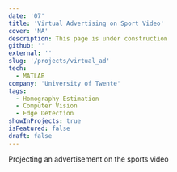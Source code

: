 ```yaml
---
date: '07'
title: 'Virtual Advertising on Sport Video'
cover: 'NA'
description: This page is under construction
github: ''
external: ''
slug: '/projects/virtual_ad'
tech:
  - MATLAB
company: 'University of Twente'
tags:
  - Homography Estimation
  - Computer Vision
  - Edge Detection
showInProjects: true
isFeatured: false
draft: false
---
```


Projecting an advertisement on the sports video
